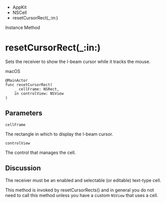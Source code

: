 

- AppKit
- NSCell
-  resetCursorRect(\_:in:) 

Instance Method

# resetCursorRect(\_:in:)

Sets the receiver to show the I-beam cursor while it tracks the mouse.

macOS

``` source
@MainActor
func resetCursorRect(
    _ cellFrame: NSRect,
    in controlView: NSView
)
```

## Parameters 

`cellFrame`  

The rectangle in which to display the I-beam cursor.

`controlView`  

The control that manages the cell.

## Discussion

The receiver must be an enabled and selectable (or editable) text-type cell.

This method is invoked by resetCursorRects() and in general you do not need to call this method unless you have a custom `NSView` that uses a cell.

